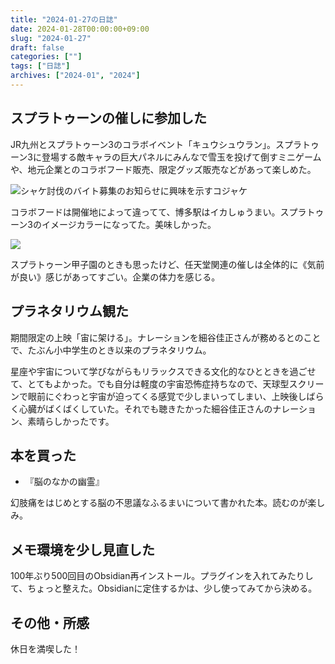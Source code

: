 ```yaml
---
title: "2024-01-27の日誌"
date: 2024-01-28T00:00:00+09:00
slug: "2024-01-27"
draft: false
categories: [""]
tags: ["日誌"]
archives: ["2024-01", "2024"]
---
```

## スプラトゥーンの催しに参加した

JR九州とスプラトゥーン3のコラボイベント「キュウシュウラン」。スプラトゥーン3に登場する敵キャラの巨大パネルにみんなで雪玉を投げて倒すミニゲームや、地元企業とのコラボフード販売、限定グッズ販売などがあって楽しめた。

![シャケ討伐のバイト募集のお知らせに興味を示すコジャケ](https://r2.sizu.me/users/7432/post-images/ud1s4s4i7774xzedtde7.jpeg)

コラボフードは開催地によって違ってて、博多駅はイカしゅうまい。スプラトゥーン3のイメージカラーになってた。美味しかった。

![](https://r2.sizu.me/users/7432/post-images/obb66ahksab2ekckcn1h.jpeg)

スプラトゥーン甲子園のときも思ったけど、任天堂関連の催しは全体的に《気前が良い》感じがあってすごい。企業の体力を感じる。

## プラネタリウム観た

期間限定の上映「宙に架ける」。ナレーションを細谷佳正さんが務めるとのことで、たぶん小中学生のとき以来のプラネタリウム。

星座や宇宙について学びながらもリラックスできる文化的なひとときを過ごせて、とてもよかった。でも自分は軽度の宇宙恐怖症持ちなので、天球型スクリーンで眼前にぐわっと宇宙が迫ってくる感覚で少しまいってしまい、上映後しばらく心臓がばくばくしていた。それでも聴きたかった細谷佳正さんのナレーション、素晴らしかったです。

## 本を買った

- 『脳のなかの幽霊』

幻肢痛をはじめとする脳の不思議なふるまいについて書かれた本。読むのが楽しみ。

## メモ環境を少し見直した

100年ぶり500回目のObsidian再インストール。プラグインを入れてみたりして、ちょっと整えた。Obsidianに定住するかは、少し使ってみてから決める。

## その他・所感

休日を満喫した！
